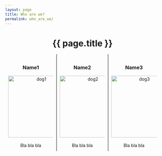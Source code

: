 ```yaml
---
layout: page
title: Who are we?
permalink: who_are_we/
---
```


<h1 align="center" class="page-heading">{{ page.title }}</h1>

<html>
<head>
	<title>The authors</title>
	<style>
		.column {
			float: left;
			width: 33.33%;
			padding: 10px;
			box-sizing: border-box;
            text-align: center;
		}
		.column img {
			display: block; /* make the image a block element */
			max-width: 100%; /* set the maximum width of the image to the width of its parent element */
			height: auto; /* allow the height of the image to adjust proportionally */
			margin: 0 auto; /* center the image horizontally */
		}
		.column p {
			width: 80%; /* set the width of the paragraph text to 80% of the column */
			margin: 0 auto; /* center the paragraph text horizontally */
		}
        .border-right {
            border-right: 1px solid black;
        }
		.clearfix::after {
			content: "";
			clear: both;
			display: table;
		}
	</style>
</head>
<body>
	<div class="column border-right">
        <h3>Name1</h3>
        <img src="/SocialDataFinalProject/site_content/giphy.gif" alt="dog1" width="200">
        <br>
        <p>Bla bla bla</p>
	</div>
	<div class="column border-right">
        <h3 align="center">Name2</h3>
        <img src="/SocialDataFinalProject/site_content/giphy (1).gif" alt="dog2" width="200">
        <br>
        <p align="center">Bla bla bla</p>
	</div>
	<div class="column">
        <h3 align="center">Name3</h3>
        <img src="/SocialDataFinalProject/site_content/giphy (2).gif" alt="dog3" width="200">
        <br>
        <p align="center">Bla bla bla</p>
	</div>
	<div class="clearfix"></div>
</body>
</html>
